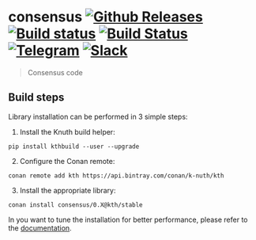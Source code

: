 <!-- <a target="_blank" href="http://semver.org">![Version][badge.version]</a> -->
<!-- <a target="_blank" href="https://cirrus-ci.com/github/k-nuth/consensus">![Build Status][badge.Cirrus]</a> -->

# consensus <a target="_blank" href="https://github.com/k-nuth/consensus/releases">![Github Releases][badge.release]</a> <a target="_blank" href="https://travis-ci.org/k-nuth/consensus">![Build status][badge.Travis]</a> <a target="_blank" href="https://ci.appveyor.com/projects/k-nuth/consensus">![Build Status][badge.Appveyor]</a> <a target="_blank" href="https://t.me/knuth_cash">![Telegram][badge.telegram]</a> <a target="_blank" href="https://k-nuth.slack.com/">![Slack][badge.slack]</a>

> Consensus code

Build steps
-----------

Library installation can be performed in 3 simple steps:

1. Install the Knuth build helper:
```
pip install kthbuild --user --upgrade
```

2. Configure the Conan remote:
```
conan remote add kth https://api.bintray.com/conan/k-nuth/kth
```

3. Install the appropriate library:

```
conan install consensus/0.X@kth/stable 
```

In you want to tune the installation for better performance, please refer to the [documentation](https://k-nuth.github.io/docs/content/user_guide/advanced_installation.html).


<!-- Links -->
[badge.Travis]: https://travis-ci.org/k-nuth/consensus.svg?branch=master
[badge.Appveyor]: https://ci.appveyor.com/api/projects/status/github/k-nuth/consensus?svg=true&branch=master
[badge.Cirrus]: https://api.cirrus-ci.com/github/k-nuth/consensus.svg?branch=master
[badge.version]: https://badge.fury.io/gh/k-nuth%2Fconsensus.svg
[badge.release]: https://img.shields.io/github/release/k-nuth/consensus.svg

[badge.telegram]: https://img.shields.io/badge/telegram-badge-blue.svg?logo=telegram
[badge.slack]: https://img.shields.io/badge/slack-badge-orange.svg?logo=slack

<!-- [badge.Gitter]: https://img.shields.io/badge/gitter-join%20chat-blue.svg -->
